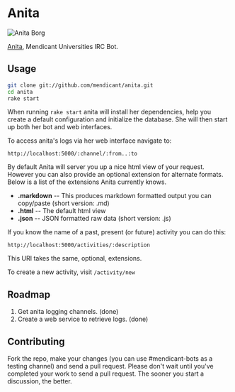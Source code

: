Anita
=====

![Anita Borg](http://i.imgur.com/XOY0N.jpg)

[Anita](http://en.wikipedia.org/wiki/Anita_Borg), Mendicant Universities IRC
Bot.

Usage
-----

```bash
git clone git://github.com/mendicant/anita.git
cd anita
rake start
```

When running `rake start` anita will install her dependencies, help you create
a default configuration and initialize the database. She will then start up
both her bot and web interfaces.

To access anita's logs via her web interface navigate to:
  
  `http://localhost:5000/:channel/:from..:to`
  
By default Anita will server you up a nice html view of your request. However
you can also provide an optional extension for alternate formats. Below is a
list of the extensions Anita currently knows.

- **.markdown** -- This produces markdown formatted output you can copy/paste
  (short version: .md)
- **.html** -- The default html view
- **.json** -- JSON formatted raw data (short version: .js)

If you know the name of a past, present (or future) activity you can do this:

  `http://localhost:5000/activities/:description`

This URI takes the same, optional, extensions.

To create a new activity, visit `/activity/new`

Roadmap
-------

1. Get anita logging channels. (done)
2. Create a web service to retrieve logs. (done)

Contributing
------------

Fork the repo, make your changes (you can use #mendicant-bots as a testing
channel) and send a pull request. Please don't wait until you've completed
your work to send a pull request. The sooner you start a discussion, the
better.
